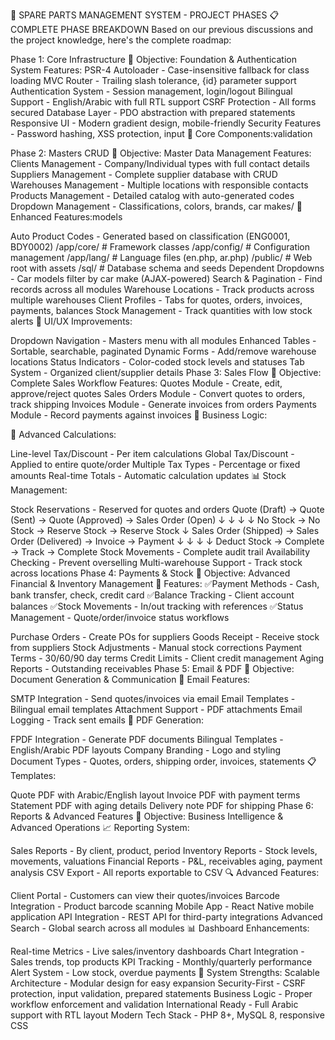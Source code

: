 🚀 SPARE PARTS MANAGEMENT SYSTEM - PROJECT PHASES
📋 COMPLETE PHASE BREAKDOWN
Based on our previous discussions and the project knowledge, here's the complete roadmap:

Phase 1: Core Infrastructure
🎯 Objective: Foundation & Authentication System
Features:
PSR-4 Autoloader - Case-insensitive fallback for class loading
MVC Router - Trailing slash tolerance, {id} parameter support
Authentication System - Session management, login/logout
Bilingual Support - English/Arabic with full RTL support
CSRF Protection - All forms secured
Database Layer - PDO abstraction with prepared statements
Responsive UI - Modern gradient design, mobile-friendly
Security Features - Password hashing, XSS protection, input
📁 Core Components:validation

Phase 2: Masters CRUD
🎯 Objective: Master Data Management
Features:
Clients Management - Company/Individual types with full contact details
Suppliers Management - Complete supplier database with CRUD
Warehouses Management - Multiple locations with responsible contacts
Products Management - Detailed catalog with auto-generated codes
Dropdown Management - Classifications, colors, brands, car makes/
🔧 Enhanced Features:models

Auto Product Codes - Generated based on classification (ENG0001, BDY0002)
/app/core/ # Framework classes
/app/config/ # Configuration management
/app/lang/ # Language files (en.php, ar.php)
/public/ # Web root with assets
/sql/ # Database schema and seeds
Dependent Dropdowns - Car models filter by car make (AJAX-powered)
Search & Pagination - Find records across all modules
Warehouse Locations - Track products across multiple warehouses
Client Profiles - Tabs for quotes, orders, invoices, payments, balances
Stock Management - Track quantities with low stock alerts
🎨 UI/UX Improvements:

Dropdown Navigation - Masters menu with all modules
Enhanced Tables - Sortable, searchable, paginated
Dynamic Forms - Add/remove warehouse locations
Status Indicators - Color-coded stock levels and statuses
Tab System - Organized client/supplier details
Phase 3: Sales Flow
🎯 Objective: Complete Sales Workflow
Features:
Quotes Module - Create, edit, approve/reject quotes
Sales Orders Module - Convert quotes to orders, track
shipping Invoices Module - Generate invoices from orders
Payments Module - Record payments against invoices
💼 Business Logic:

🧮 Advanced Calculations:

Line-level Tax/Discount - Per item calculations
Global Tax/Discount - Applied to entire quote/order
Multiple Tax Types - Percentage or fixed amounts
Real-time Totals - Automatic calculation updates
📊 Stock Management:

Stock Reservations - Reserved for quotes and orders
Quote (Draft) → Quote (Sent) → Quote (Approved) → Sales Order (Open)
↓ ↓ ↓ ↓
No Stock → No Stock → Reserve Stock → Reserve Stock
↓
Sales Order (Shipped) → Sales Order (Delivered) → Invoice → Payment
↓ ↓ ↓ ↓
Deduct Stock → Complete → Track → Complete
Stock Movements - Complete audit trail
Availability Checking - Prevent overselling
Multi-warehouse Support - Track stock across locations
Phase 4: Payments & Stock
🎯 Objective: Advanced Financial & Inventory
Management
🔄 Features:
✅Payment Methods - Cash, bank transfer, check, credit card
✅Balance Tracking - Client account balances
✅Stock Movements - In/out tracking with references
✅Status Management - Quote/order/invoice status workflows

Purchase Orders - Create POs for suppliers
Goods Receipt - Receive stock from suppliers
Stock Adjustments - Manual stock corrections
Payment Terms - 30/60/90 day terms
Credit Limits - Client credit management
Aging Reports - Outstanding receivables
Phase 5: Email & PDF
🎯 Objective: Document Generation & Communication
📧 Email Features:

SMTP Integration - Send quotes/invoices via email
Email Templates - Bilingual email templates
Attachment Support - PDF attachments
Email Logging - Track sent emails
📄 PDF Generation:

FPDF Integration - Generate PDF documents
Bilingual Templates - English/Arabic PDF layouts
Company Branding - Logo and styling
Document Types - Quotes, orders, shipping order, invoices, statements
📋 Templates:

Quote PDF with Arabic/English layout
Invoice PDF with payment terms
Statement PDF with aging details
Delivery note PDF for shipping
Phase 6: Reports & Advanced Features
🎯 Objective: Business Intelligence & Advanced Operations
📈 Reporting System:

Sales Reports - By client, product, period
Inventory Reports - Stock levels, movements, valuations
Financial Reports - P&L, receivables aging, payment analysis
CSV Export - All reports exportable to CSV
🔍 Advanced Features:

Client Portal - Customers can view their quotes/invoices
Barcode Integration - Product barcode scanning
Mobile App - React Native mobile application
API Integration - REST API for third-party integrations
Advanced Search - Global search across all modules
📊 Dashboard Enhancements:

Real-time Metrics - Live sales/inventory dashboards
Chart Integration - Sales trends, top products
KPI Tracking - Monthly/quarterly performance
Alert System - Low stock, overdue payments
💪 System Strengths:
Scalable Architecture - Modular design for easy expansion
Security-First - CSRF protection, input validation, prepared statements
Business Logic - Proper workflow enforcement and validation
International Ready - Full Arabic support with RTL layout
Modern Tech Stack - PHP 8+, MySQL 8, responsive CSS

